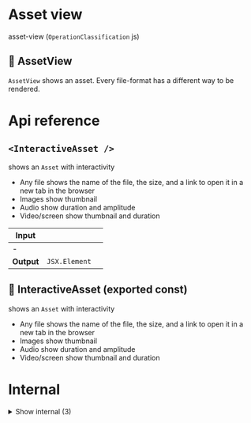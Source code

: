 # Asset view

asset-view (`OperationClassification` js)


## 📁 AssetView

`AssetView` shows an asset. Every file-format has a different way to be rendered.




# Api reference

## `<InteractiveAsset />`

shows an `Asset` with interactivity

- Any file shows the name of the file, the size, and a link to open it in a new tab in the browser
- Images show thumbnail
- Audio show duration and amplitude
- Video/screen show thumbnail and duration


| Input      |    |    |
| ---------- | -- | -- |
| - | | |
| **Output** | `JSX.Element`   |    |



## 📄 InteractiveAsset (exported const)

shows an `Asset` with interactivity

- Any file shows the name of the file, the size, and a link to open it in a new tab in the browser
- Images show thumbnail
- Audio show duration and amplitude
- Video/screen show thumbnail and duration

# Internal

<details><summary>Show internal (3)</summary>
    
  # `<AssetView />`




| Input      |    |    |
| ---------- | -- | -- |
| props | { asset: `Asset`, <br />className?: string, <br />projectRelativeReferencingFilePath: string, <br />hideDownloadLink?: boolean, <br /> } |  |
| **Output** | `JSX.Element`   |    |



## 📄 AssetView (exported const)

## 📄 defaultClassName (exported const)

  </details>

